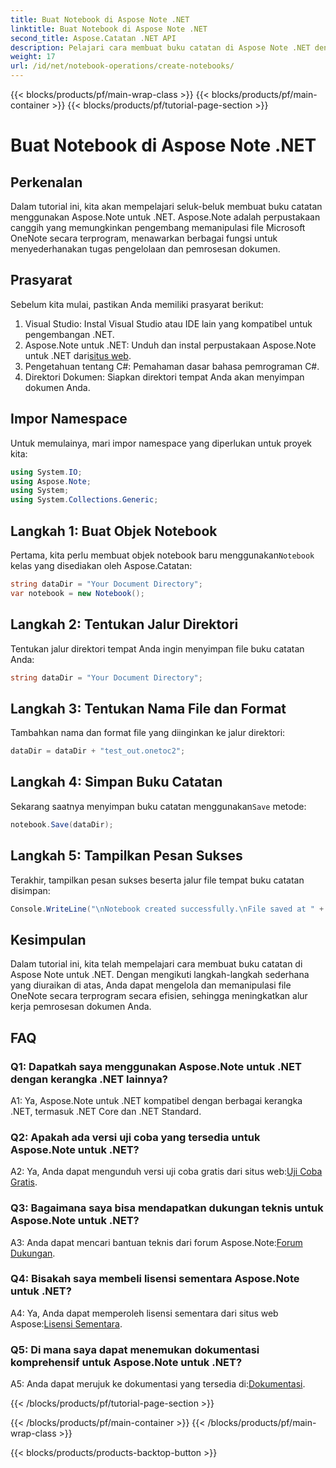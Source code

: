 ```yaml
---
title: Buat Notebook di Aspose Note .NET
linktitle: Buat Notebook di Aspose Note .NET
second_title: Aspose.Catatan .NET API
description: Pelajari cara membuat buku catatan di Aspose Note .NET dengan mudah. Tingkatkan alur kerja pemrosesan dokumen Anda sekarang.
weight: 17
url: /id/net/notebook-operations/create-notebooks/
---
```


{{< blocks/products/pf/main-wrap-class >}}
{{< blocks/products/pf/main-container >}}
{{< blocks/products/pf/tutorial-page-section >}}

# Buat Notebook di Aspose Note .NET

## Perkenalan

Dalam tutorial ini, kita akan mempelajari seluk-beluk membuat buku catatan menggunakan Aspose.Note untuk .NET. Aspose.Note adalah perpustakaan canggih yang memungkinkan pengembang memanipulasi file Microsoft OneNote secara terprogram, menawarkan berbagai fungsi untuk menyederhanakan tugas pengelolaan dan pemrosesan dokumen.

## Prasyarat

Sebelum kita mulai, pastikan Anda memiliki prasyarat berikut:

1. Visual Studio: Instal Visual Studio atau IDE lain yang kompatibel untuk pengembangan .NET.
2.  Aspose.Note untuk .NET: Unduh dan instal perpustakaan Aspose.Note untuk .NET dari[situs web](https://releases.aspose.com/note/net/).
3. Pengetahuan tentang C#: Pemahaman dasar bahasa pemrograman C#.
4. Direktori Dokumen: Siapkan direktori tempat Anda akan menyimpan dokumen Anda.

## Impor Namespace

Untuk memulainya, mari impor namespace yang diperlukan untuk proyek kita:

```csharp
using System.IO;
using Aspose.Note;
using System;
using System.Collections.Generic;
```

## Langkah 1: Buat Objek Notebook

 Pertama, kita perlu membuat objek notebook baru menggunakan`Notebook` kelas yang disediakan oleh Aspose.Catatan:

```csharp
string dataDir = "Your Document Directory";
var notebook = new Notebook();
```

## Langkah 2: Tentukan Jalur Direktori

Tentukan jalur direktori tempat Anda ingin menyimpan file buku catatan Anda:

```csharp
string dataDir = "Your Document Directory";
```

## Langkah 3: Tentukan Nama File dan Format

Tambahkan nama dan format file yang diinginkan ke jalur direktori:

```csharp
dataDir = dataDir + "test_out.onetoc2";
```

## Langkah 4: Simpan Buku Catatan

 Sekarang saatnya menyimpan buku catatan menggunakan`Save` metode:

```csharp
notebook.Save(dataDir);
```

## Langkah 5: Tampilkan Pesan Sukses

Terakhir, tampilkan pesan sukses beserta jalur file tempat buku catatan disimpan:

```csharp
Console.WriteLine("\nNotebook created successfully.\nFile saved at " + dataDir);
```

## Kesimpulan

Dalam tutorial ini, kita telah mempelajari cara membuat buku catatan di Aspose Note untuk .NET. Dengan mengikuti langkah-langkah sederhana yang diuraikan di atas, Anda dapat mengelola dan memanipulasi file OneNote secara terprogram secara efisien, sehingga meningkatkan alur kerja pemrosesan dokumen Anda.

## FAQ

### Q1: Dapatkah saya menggunakan Aspose.Note untuk .NET dengan kerangka .NET lainnya?

A1: Ya, Aspose.Note untuk .NET kompatibel dengan berbagai kerangka .NET, termasuk .NET Core dan .NET Standard.

### Q2: Apakah ada versi uji coba yang tersedia untuk Aspose.Note untuk .NET?

 A2: Ya, Anda dapat mengunduh versi uji coba gratis dari situs web:[Uji Coba Gratis](https://releases.aspose.com/).

### Q3: Bagaimana saya bisa mendapatkan dukungan teknis untuk Aspose.Note untuk .NET?

 A3: Anda dapat mencari bantuan teknis dari forum Aspose.Note:[Forum Dukungan](https://forum.aspose.com/c/note/28).

### Q4: Bisakah saya membeli lisensi sementara Aspose.Note untuk .NET?

A4: Ya, Anda dapat memperoleh lisensi sementara dari situs web Aspose:[Lisensi Sementara](https://purchase.aspose.com/temporary-license/).

### Q5: Di mana saya dapat menemukan dokumentasi komprehensif untuk Aspose.Note untuk .NET?

 A5: Anda dapat merujuk ke dokumentasi yang tersedia di:[Dokumentasi](https://reference.aspose.com/note/net/).



{{< /blocks/products/pf/tutorial-page-section >}}

{{< /blocks/products/pf/main-container >}}
{{< /blocks/products/pf/main-wrap-class >}}

{{< blocks/products/products-backtop-button >}}
